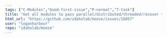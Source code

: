 ```yaml
---
tags: ["C-Modules","Good-first-issue","P-normal","T-task"]
title: "Get all modules to pass parallel/distributed/threaded/recover tests"
html_url: "https://github.com/idaholab/moose/issues/16857"
user: "loganharbour"
repo: "idaholab/moose"
---
```


